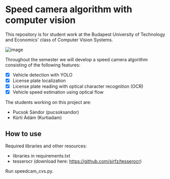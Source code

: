 # Speed camera algorithm with computer vision

This repository is for student work at the Budapest University of Technology and Economics' class of Computer Vision Systems.

![image](https://github.com/Kurtiadam/speedcam_cvs/assets/98428367/51f2c69d-5758-4fde-9175-7b40dd9e4655)


Throughout the semester we will develop a speed camera algorithm consisting of the following features:
- [x] Vehicle detection with YOLO
- [x] License plate localization
- [x] License plate reading with optical character recognition (OCR)
- [x] Vehicle speed estimation using optical flow

The students working on this project are:
- Pucsok Sándor (pucsoksandor)
- Kürti Ádám (Kurtiadam)

## How to use 
Required libraries and other resources:
- libraries in requirements.txt
- tesserocr (download here: https://github.com/sirfz/tesserocr)

Run speedcam_cvs.py.

